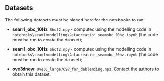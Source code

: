 ## Datasets

The following datasets must be placed here for the notebooks to run:

- **seam1_obc_10Hz**: `Shot2.npy` - computed using the modelling code in ``notebooks\seam1\modelling\Datacreation_seamobc_10hz.ipynb`` (the code must be run to create the dataset);

- **seam1_obc_10Hz**: `Shot2.npy` - computed using the modelling code in ``notebooks\seam1\modelling\Datacreation_seamobc_30hz.ipynb`` (the code must be run to create the dataset);

- **ove3dnew**: ``Ove3D_large7697_for_deblending.npz``. Contact the authors to obtain this dataset.
